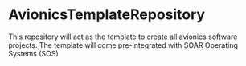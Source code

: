 # AvionicsTemplateRepository
This repository will act as the template to create all avionics software projects. The template will come pre-integrated with SOAR Operating Systems (SOS)
